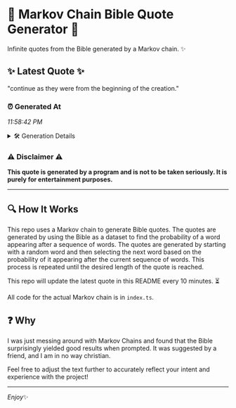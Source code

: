# 📖 Markov Chain Bible Quote Generator 📖

Infinite quotes from the Bible generated by a Markov chain. ✨

## ✨ Latest Quote ✨
"continue as they were from the beginning of the creation."

### ⏰ Generated At
*11:58:42 PM*

<details>
    <summary>🛠️ Generation Details</summary>
    <p>
        <strong>🌱 Seed:</strong> continue<br>
        <strong>🔄 Iterations:</strong> 9<br>
        <strong>📜 Context History:</strong><br>[ continue ]: as<br>[ continue, as ]: they<br>[ continue, as, they ]: were<br>[ continue, as, they, were ]: from<br>[ continue, as, they, were, from ]: the<br>[ continue, as, they, were, from, the ]: beginning<br>[ as, they, were, from, the, beginning ]: of<br>[ they, were, from, the, beginning, of ]: the<br>[ were, from, the, beginning, of, the ]: creation.<br>
    </p>
</details>

### ⚠️ Disclaimer ⚠️
**This quote is generated by a program and is not to be taken seriously. It is purely for entertainment purposes.**

---

## 🔍 How It Works

This repo uses a Markov chain to generate Bible quotes. The quotes are generated by using the Bible as a dataset to find the probability of a word appearing after a sequence of words. The quotes are generated by starting with a random word and then selecting the next word based on the probability of it appearing after the current sequence of words. This process is repeated until the desired length of the quote is reached.

This repo will update the latest quote in this README every 10 minutes. ⏳

All code for the actual Markov chain is in `index.ts`.

## ❓ Why

I was just messing around with Markov Chains and found that the Bible surprisingly yielded good results when prompted. 
It was suggested by a friend, and I am in no way christian.

Feel free to adjust the text further to accurately reflect your intent and experience with the project!

---

*Enjoy*✨
